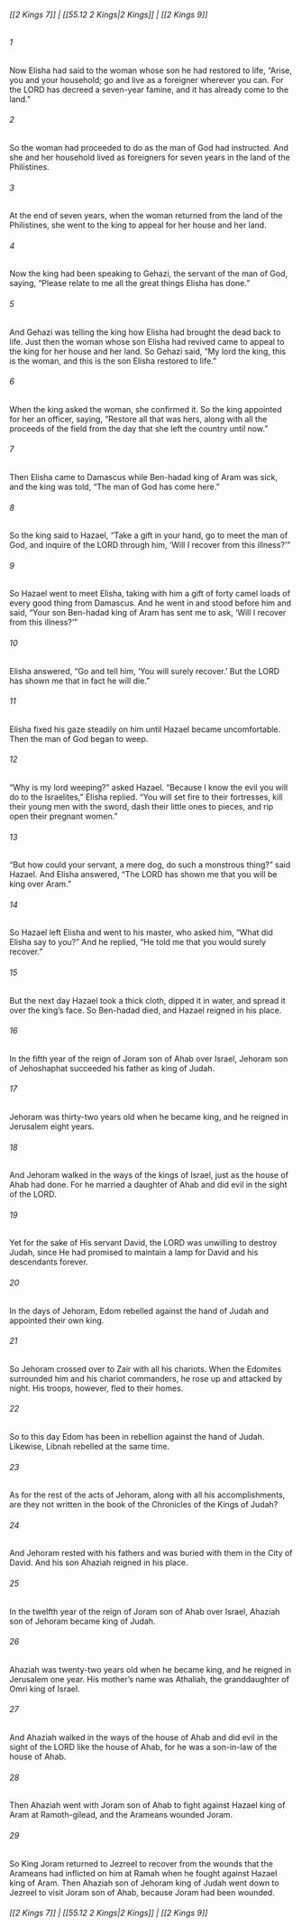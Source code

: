 
###### [[2 Kings 7]] | [[55.12 2 Kings|2 Kings]] | [[2 Kings 9]]

###### 1
Now Elisha had said to the woman whose son he had restored to life, “Arise, you and your household; go and live as a foreigner wherever you can. For the LORD has decreed a seven-year famine, and it has already come to the land.”
###### 2
So the woman had proceeded to do as the man of God had instructed. And she and her household lived as foreigners for seven years in the land of the Philistines.
###### 3
At the end of seven years, when the woman returned from the land of the Philistines, she went to the king to appeal for her house and her land.
###### 4
Now the king had been speaking to Gehazi, the servant of the man of God, saying, “Please relate to me all the great things Elisha has done.”
###### 5
And Gehazi was telling the king how Elisha had brought the dead back to life. Just then the woman whose son Elisha had revived came to appeal to the king for her house and her land. So Gehazi said, “My lord the king, this is the woman, and this is the son Elisha restored to life.”
###### 6
When the king asked the woman, she confirmed it. So the king appointed for her an officer, saying, “Restore all that was hers, along with all the proceeds of the field from the day that she left the country until now.”
###### 7
Then Elisha came to Damascus while Ben-hadad king of Aram was sick, and the king was told, “The man of God has come here.”
###### 8
So the king said to Hazael, “Take a gift in your hand, go to meet the man of God, and inquire of the LORD through him, ‘Will I recover from this illness?’”
###### 9
So Hazael went to meet Elisha, taking with him a gift of forty camel loads of every good thing from Damascus. And he went in and stood before him and said, “Your son Ben-hadad king of Aram has sent me to ask, ‘Will I recover from this illness?’”
###### 10
Elisha answered, “Go and tell him, ‘You will surely recover.’ But the LORD has shown me that in fact he will die.”
###### 11
Elisha fixed his gaze steadily on him until Hazael became uncomfortable. Then the man of God began to weep.
###### 12
“Why is my lord weeping?” asked Hazael. “Because I know the evil you will do to the Israelites,” Elisha replied. “You will set fire to their fortresses, kill their young men with the sword, dash their little ones to pieces, and rip open their pregnant women.”
###### 13
“But how could your servant, a mere dog, do such a monstrous thing?” said Hazael. And Elisha answered, “The LORD has shown me that you will be king over Aram.”
###### 14
So Hazael left Elisha and went to his master, who asked him, “What did Elisha say to you?” And he replied, “He told me that you would surely recover.”
###### 15
But the next day Hazael took a thick cloth, dipped it in water, and spread it over the king’s face. So Ben-hadad died, and Hazael reigned in his place.
###### 16
In the fifth year of the reign of Joram son of Ahab over Israel, Jehoram son of Jehoshaphat succeeded his father as king of Judah.
###### 17
Jehoram was thirty-two years old when he became king, and he reigned in Jerusalem eight years.
###### 18
And Jehoram walked in the ways of the kings of Israel, just as the house of Ahab had done. For he married a daughter of Ahab and did evil in the sight of the LORD.
###### 19
Yet for the sake of His servant David, the LORD was unwilling to destroy Judah, since He had promised to maintain a lamp for David and his descendants forever.
###### 20
In the days of Jehoram, Edom rebelled against the hand of Judah and appointed their own king.
###### 21
So Jehoram crossed over to Zair with all his chariots. When the Edomites surrounded him and his chariot commanders, he rose up and attacked by night. His troops, however, fled to their homes.
###### 22
So to this day Edom has been in rebellion against the hand of Judah. Likewise, Libnah rebelled at the same time.
###### 23
As for the rest of the acts of Jehoram, along with all his accomplishments, are they not written in the book of the Chronicles of the Kings of Judah?
###### 24
And Jehoram rested with his fathers and was buried with them in the City of David. And his son Ahaziah reigned in his place.
###### 25
In the twelfth year of the reign of Joram son of Ahab over Israel, Ahaziah son of Jehoram became king of Judah.
###### 26
Ahaziah was twenty-two years old when he became king, and he reigned in Jerusalem one year. His mother’s name was Athaliah, the granddaughter of Omri king of Israel.
###### 27
And Ahaziah walked in the ways of the house of Ahab and did evil in the sight of the LORD like the house of Ahab, for he was a son-in-law of the house of Ahab.
###### 28
Then Ahaziah went with Joram son of Ahab to fight against Hazael king of Aram at Ramoth-gilead, and the Arameans wounded Joram.
###### 29
So King Joram returned to Jezreel to recover from the wounds that the Arameans had inflicted on him at Ramah when he fought against Hazael king of Aram. Then Ahaziah son of Jehoram king of Judah went down to Jezreel to visit Joram son of Ahab, because Joram had been wounded.

###### [[2 Kings 7]] | [[55.12 2 Kings|2 Kings]] | [[2 Kings 9]]
